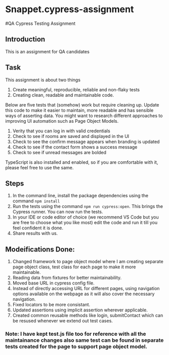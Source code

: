 # Snappet.cypress-assignment

#QA Cypress Testing Assignment

## Introduction
This is an assignment for QA candidates

## Task

This assignment is about two things
1. Create meaningful, reproducible, reliable and non-flaky tests
2. Creating clean, readable and maintainable code. 

Below are five tests that (somehow) work but require cleaning up. Update this code to make it easier to maintain, more readable and has sensible ways of asserting data. You might want to research different approaches to improving UI automation such as Page Object Models.

 1. Verity that you can log in with valid credentials
 2. Check to see if rooms are saved and displayed in the UI
 3. Check to see the confirm message appears when branding is updated
 4. Check to see if the contact form shows a success message
 5. Check to see if unread messages are bolded


TypeScript is also installed and enabled, so if you are comfortable with it, please feel free to use the same.

## Steps

1. In the command line, install the package dependencies using the command `npm install`
2. Run the tests using the command `npm run cypress:open`. This brings the Cypress runner. You can now run the tests.
3. In your IDE or code editor of choice (we recommend VS Code but you are free to choose what you like most) edit the code and run it till you feel confident it is done.
4. Share results with us.

## Modeifications Done:
1. Changed framework to page object model where I am creating separate page object class, test class for each page to make it more maintainable.
2. Reading data from fixtures for better maintainability.
3. Moved base URL in cypress config file.
4. Instead of directly accessing URL for different pages, using navigation options available on the webpage as it will also cover the necessary navigation.
5. Fixed locators to be more consistant.
6. Updated assertions using implicit assertion wherever applicable.
7. Created common reusable methods like login, submitContact which can be resused whenever we extend out test cases.

### Note: I have kept test.js file too for reference with all the maintainance changes also same test can be found in separate tests created for the page to support page object model.